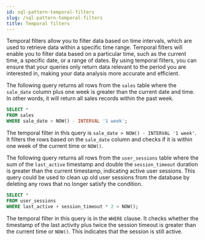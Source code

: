 ```yaml
---
id: sql-pattern-temporal-filters
slug: /sql-pattern-temporal-filters
title: Temporal filters
---
```

<head>
  <link rel="canonical" href="https://docs.risingwave.com/docs/current/sql-pattern-temporal-filters/" />
</head>

Temporal filters allow you to filter data based on time intervals, which are used to retrieve data within a specific time range. Temporal filters will enable you to filter data based on a particular time, such as the current time, a specific date, or a range of dates. By using temporal filters, you can ensure that your queries only return data relevant to the period you are interested in, making your data analysis more accurate and efficient.


The following query returns all rows from the `sales` table where the `sale_date` column plus one week is greater than the current date and time. In other words, it will return all sales records within the past week.

```sql
SELECT * 
FROM sales 
WHERE sale_date > NOW() - INTERVAL '1 week';
```

The temporal filter in this query is `sale_date > NOW() - INTERVAL '1 week'`. It filters the rows based on the `sale_date` column and checks if it is within one week of the current time or `NOW()`.


The following query returns all rows from the `user_sessions` table where the sum of the `last_active` timestamp and double the `session_timeout` duration is greater than the current timestamp, indicating active user sessions. This query could be used to clean up old user sessions from the database by deleting any rows that no longer satisfy the condition.

```sql
SELECT * 
FROM user_sessions 
WHERE last_active + session_timeout * 2 > NOW();
```

The temporal filter in this query is in the `WHERE` clause. It checks whether the timestamp of the last activity plus twice the session timeout is greater than the current time or `NOW()`. This indicates that the session is still active.
